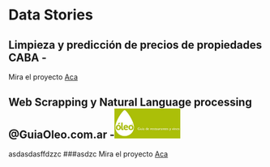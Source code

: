 # Data Stories

## Limpieza y predicción de precios de propiedades CABA - 

Mira el proyecto [Aca](https://github.com/JoaquinTemp87/data-stories/tree/master/Data%20cleaning%20-%20Properatti)

## Web Scrapping y Natural Language processing  @GuiaOleo.com.ar -<img src="/assets/09oleo-imagebig.jpg" width="130">
 asdasdasffdzzc ###asdzc
Mira el proyecto [Aca](https://github.com/JoaquinTemp87/data-stories/tree/master/Web%20Scapping%20-%20GuiaOleo)


